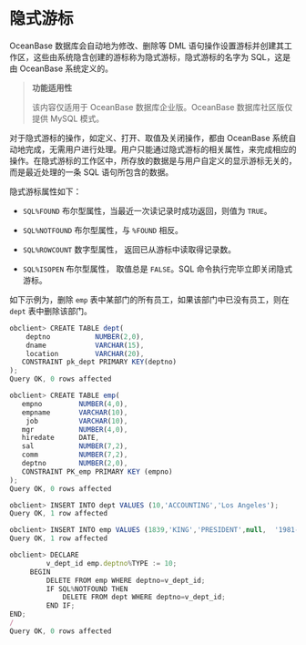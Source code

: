 隐式游标 
=========================

OceanBase 数据库会自动地为修改、删除等 DML 语句操作设置游标并创建其工作区，这些由系统隐含创建的游标称为隐式游标，隐式游标的名字为 SQL，这是由 OceanBase 系统定义的。

>**功能适用性**
>
>该内容仅适用于 OceanBase 数据库企业版。OceanBase 数据库社区版仅提供 MySQL 模式。

对于隐式游标的操作，如定义、打开、取值及关闭操作，都由 OceanBase 系统自动地完成，无需用户进行处理。用户只能通过隐式游标的相关属性，来完成相应的操作。在隐式游标的工作区中，所存放的数据是与用户自定义的显示游标无关的，而是最近处理的一条 SQL 语句所包含的数据。

隐式游标属性如下：

* `SQL%FOUND` 布尔型属性，当最近一次读记录时成功返回，则值为 `TRUE`。

  

* `SQL%NOTFOUND` 布尔型属性，与 `%FOUND` 相反。

  

* `SQL%ROWCOUNT` 数字型属性， 返回已从游标中读取得记录数。

  

* `SQL%ISOPEN` 布尔型属性， 取值总是 `FALSE`。SQL 命令执行完毕立即关闭隐式游标。

  




如下示例为，删除 `emp` 表中某部门的所有员工，如果该部门中已没有员工，则在 `dept` 表中删除该部门。

```javascript
obclient> CREATE TABLE dept(  
    deptno           NUMBER(2,0),  
    dname            VARCHAR(15),  
    location         VARCHAR(20),   
   CONSTRAINT pk_dept PRIMARY KEY(deptno)  
);
Query OK, 0 rows affected 

obclient> CREATE TABLE emp(  
   empno         NUMBER(4,0),  
   empname       VARCHAR(10),  
    job          VARCHAR(10),  
   mgr           NUMBER(4,0),  
   hiredate      DATE,  
   sal           NUMBER(7,2),  
   comm          NUMBER(7,2),        
   deptno        NUMBER(2,0),   
   CONSTRAINT PK_emp PRIMARY KEY (empno)
);
Query OK, 0 rows affected 

obclient> INSERT INTO dept VALUES (10,'ACCOUNTING','Los Angeles');
Query OK, 1 row affected 

obclient> INSERT INTO emp VALUES (1839,'KING','PRESIDENT',null,  '1981-11-17',5000,null,10);
Query OK, 1 row affected 

obclient> DECLARE
         v_dept_id emp.deptno%TYPE := 10;
     BEGIN
         DELETE FROM emp WHERE deptno=v_dept_id;
         IF SQL%NOTFOUND THEN
             DELETE FROM dept WHERE deptno=v_dept_id;
         END IF;
END;
/
Query OK, 0 rows affected 
```



